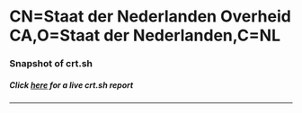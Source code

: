 # CN=Staat der Nederlanden Overheid CA,O=Staat der Nederlanden,C=NL
### Snapshot of crt.sh
##### Click [here](https://crt.sh/?q=Serial_013169B0) for a live crt.sh report

---
